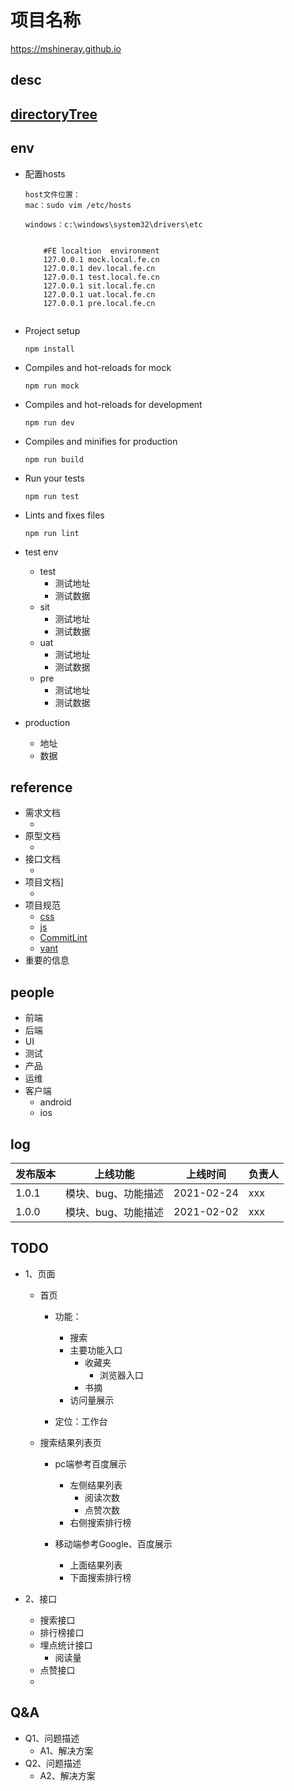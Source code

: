 # 项目名称
https://mshineray.github.io

## desc

## [directoryTree](./directoryTreeDesc.md)
## env
- 配置hosts
  ```
  host文件位置：
  mac：sudo vim /etc/hosts
  
  windows：c:\windows\system32\drivers\etc
  
  
      #FE localtion  environment
      127.0.0.1 mock.local.fe.cn
      127.0.0.1 dev.local.fe.cn 
      127.0.0.1 test.local.fe.cn
      127.0.0.1 sit.local.fe.cn
      127.0.0.1 uat.local.fe.cn
      127.0.0.1 pre.local.fe.cn 
      
  ```
- Project setup
  ```
  npm install
  ```
- Compiles and hot-reloads for mock
  ```
  npm run mock
  ```

- Compiles and hot-reloads for development
  ```
  npm run dev
  ```

- Compiles and minifies for production
  ```
  npm run build
  ```

- Run your tests
  ```
  npm run test
  ```

- Lints and fixes files
  ```
  npm run lint
  ```

- test env
    - test
        - 测试地址
        - 测试数据
    - sit
        - 测试地址
        - 测试数据
    - uat
        - 测试地址
        - 测试数据
    - pre
        - 测试地址
        - 测试数据

- production
    - 地址
    - 数据


## reference
- 需求文档
  - []()
- 原型文档
  - []()
- 接口文档
  - []()
- 项目文档]
  - []()
- 项目规范
  - [css](./doc/css.md)
  - [js](./doc/js.md)
  - [CommitLint](./doc/CommitLint.md)
  - [vant](./doc/vant.md)
- 重要的信息


## people
- 前端
- 后端
- UI
- 测试
- 产品
- 运维
- 客户端
    - android
    - ios

## log
发布版本 | 上线功能 | 上线时间 |负责人
---|---|---|---
1.0.1  | 模块、bug、功能描述 | 2021-02-24 | xxx
1.0.0  | 模块、bug、功能描述 | 2021-02-02 | xxx

## TODO
- 1、页面
  - 首页
    - 功能：
      - 搜索
      - 主要功能入口
        - 收藏夹
          - 浏览器入口
        - 书摘
      - 访问量展示
        
    - 定位：工作台
  - 搜索结果列表页
    - pc端参考百度展示
      - 左侧结果列表
        - 阅读次数
        - 点赞次数
      - 右侧搜索排行榜
        
    - 移动端参考Google、百度展示
      - 上面结果列表
      - 下面搜索排行榜
  
- 2、接口
  - 搜索接口
  - 排行榜接口
  - 埋点统计接口
    - 阅读量
  - 点赞接口
  - 
    
    
## Q&A
- Q1、问题描述
    - A1、解决方案
- Q2、问题描述
    - A2、解决方案
